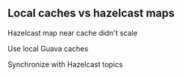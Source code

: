 ##  Local caches vs hazelcast maps

Hazelcast map near cache didn't scale

Use local Guava caches

Synchronize with Hazelcast topics
